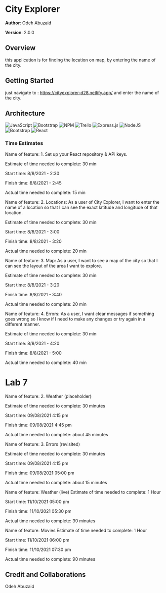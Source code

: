 # City Explorer

**Author**: Odeh Abuzaid

**Version**: 2.0.0 

## Overview
this application is for finding the location on map, by entering the name of the city.


## Getting Started
just navigate to : https://cityexplorer-d28.netlify.app/ and enter the name of the city.

## Architecture
![JavaScript](https://img.shields.io/badge/javascript-%23323330.svg?style=for-the-badge&logo=javascript&logoColor=%23F7DF1E) ![Bootstrap](https://img.shields.io/badge/bootstrap-%23563D7C.svg?style=for-the-badge&logo=bootstrap&logoColor=white)  ![NPM](https://img.shields.io/badge/NPM-%23000000.svg?style=for-the-badge&logo=npm&logoColor=white)   ![Trello](https://img.shields.io/badge/Trello-%23026AA7.svg?style=for-the-badge&logo=Trello&logoColor=white)   ![Express.js](https://img.shields.io/badge/express.js-%23404d59.svg?style=for-the-badge&logo=express&logoColor=%2361DAFB)  ![NodeJS](https://img.shields.io/badge/node.js-%2343853D.svg?style=for-the-badge&logo=node.js&logoColor=white)  ![Bootstrap](https://img.shields.io/badge/bootstrap-%23563D7C.svg?style=for-the-badge&logo=bootstrap&logoColor=white)  ![React](https://img.shields.io/badge/react-%2320232a.svg?style=for-the-badge&logo=react&logoColor=%2361DAFB)

### Time Estimates

Name of feature: 1. Set up your React repository & API keys.

Estimate of time needed to complete:  30 min

Start time:  8/8/2021 - 2:30 

Finish time:  8/8/2021 - 2:45

Actual time needed to complete:  15 min


Name of feature: 2. Locations: As a user of City Explorer, I want to enter the name of a location so that I can see the exact latitude and longitude of that location.

Estimate of time needed to complete:  30 min

Start time:  8/8/2021 - 3:00

Finish time:  8/8/2021 - 3:20

Actual time needed to complete:  20 min

Name of feature: 3. Map: As a user, I want to see a map of the city so that I can see the layout of the area I want to explore.

Estimate of time needed to complete:  30 min

Start time:  8/8/2021 - 3:20

Finish time:  8/8/2021 - 3:40

Actual time needed to complete:  20 min


Name of feature: 4. Errors: As a user, I want clear messages if something goes wrong so I know if I need to make any changes or try again in a different manner.

Estimate of time needed to complete:  30 min

Start time:  8/8/2021 - 4:20

Finish time:  8/8/2021 - 5:00

Actual time needed to complete:  40 min

# Lab 7

Name of feature: 2. Weather (placeholder)

Estimate of time needed to complete: 30 minutes

Start time: 09/08/2021 4:15  pm

Finish time: 09/08/2021 4:45 pm

Actual time needed to complete: about 45 minutes


Name of feature: 3. Errors (revisited)

Estimate of time needed to complete: 30 minutes

Start time: 09/08/2021 4:15  pm

Finish time: 09/08/2021 05:00 pm

Actual time needed to complete: about 15 minutes


Name of feature:  Weather (live)
Estimate of time needed to complete: 1 Hour

Start time: 11/10/2021 05:00 pm

Finish time: 11/10/2021 05:30 pm

Actual time needed to complete: 30 minutes


Name of feature:   Movies 
Estimate of time needed to complete: 1 Hour

Start time: 11/10/2021 06:00 pm

Finish time: 11/10/2021 07:30 pm

Actual time needed to complete: 90 minutes

## Credit and Collaborations
Odeh Abuzaid    